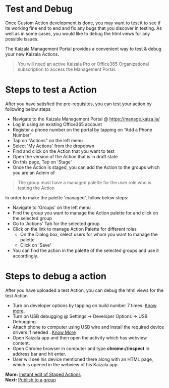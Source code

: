 # Test and Debug

Once Custom Action development is done, you may want to test it to see if its working fine end to end and fix any bugs that you discover in testing. As well as in some cases, you would like to debug the html views for any possible issues.

The Kaizala Management Portal provides a convenient way to test & debug your new Kaizala Actions. 
>   You will need an active Kaizala Pro or Office365 Organizational subscription to access the Management Portal.

# Steps to test a Action

After you have satisfied the pre-requisites, you can test your action by following below steps

* 	Navigate to the Kaizala Management Portal @ https://manage.kaiza.la/
*    Log in using an existing Office365 account
*    Register a phone number on the portal by tapping on “Add a Phone Number”
*    Tap on "Actions" on the left menu
*    Select 'My Actions' from the dropdown
*    Find and click on the Action that you want to test 
*    Open the version of the Action that is in draft state
*    On this page, Tap on 'Stage'
*    Once the Action is staged, you can add the Action to the groups which you are an Admin of

> The group must have a managed palette for the user role who is testing the Action

In order to make the palette 'managed', follow below steps:
*    Navigate to 'Groups' on the left menu
*    Find the group you want to manage the Action palette for and click on the selected group
*    Go to 'Actions' Tab for the selected group
*    Click on the link to manage Action Palette for different roles
     *    On the Dialog box, select users for whom you want to manage the palette
     *    Click on 'Save'
*    You can find the action in the palette of the selected groups and use it accordingly.

# Steps to debug a action

After you have uploaded a test Action, you can debug the html views for the test Action

*   Turn on developer options by tapping on build number 7 times. [Know more](https://www.androidcentral.com/how-enable-developer-settings-android-42).
*   Turn on USB debugging @ Settings -> Developer Options -> USB Debugging
*   Attach phone to computer using USB wire and install the required device drivers if needed . [Know More](https://developer.android.com/studio/run/oem-usb.html)
*   Open Kaizala app and then open the activity which has webview content.
*   Open Chrome browser in computer and type **chrome://inspect** in address bar and hit enter. 
*   User will see his device mentioned there along with an HTML page, which is opened in the webview of his Kaizala app.


**More:** [Instant edit of Staged Actions](EditAction.md)</br>
**Next:** [Publish to a group](publish.md)
